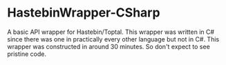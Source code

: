 # HastebinWrapper-CSharp


A basic API wrapper for Hastebin/Toptal. This wrapper was written in C# since there was one in practically every other language but not in C#.
This wrapper was constructed in around 30 minutes. So don't expect to see pristine code.
